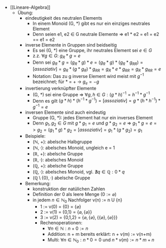 - [[Lineare-Algebra]]
	- Übung:
		- eindeutigkeit des neutralen Elements
			- In einem Monoid (G, *) gibt es nur ein einziges neutrales Element
			- Denn seien e1, e2 $\in$ G neutrale Elemente => e1 * e2 = e1 = e2 == e1 = e2
		- inverse Elemente in Gruppen sind beidseitig
			- Es sei (G, *) eine Gruppe, ihr neutrales Element sei $e \in G$
			- z.z. $\forall g \in G$: $g_R * g = e$
			- Denn sei $g_R * g = (g_R * g) * e = (g_R * g) * (g_R * g_{RR}) =[assoziativ]= g_R * (g * g_R) * g_{RR} = g_R * e * g_{RR} = g_R * g_{RR} = e$
			- Notation: Das zu g inverse Element wird meist mit $g^{-1}$ bezeichnet; für * = + -> $g_e = -g$
		- invertierung verknüpfter Elemente
			- (G, *) sei eine Gruppe => $\forall g, h \in G : (g * h)^{-1} = h^{-1} * g^{-1}$
			- Denn es gilt $(g * h) * (h^{-1} * g^{-1}) =[assoziativ]= g * (h * h^{-1}) * g^{-1} = e$
		- inversen Elemente sind auch eindeutig
			- Gruppe (G, *): jedes Element hat nur ein inverses Element
			- Denn $g_1, g_2 \in G$ mit $g * g_1 = e$ und $g*g_2=e$ => $g_1*g=e=>g_2=(g_1*g)*g_2=[assoziativ]=g_1*(g*g_2)=g_1$
		- Beispiele:
			- ($\mathbb{N}$, +): abelsche Halbgruppe
			- ($\mathbb{N},\cdot$): abelsches Monoid, ungleich e = 1
			- ($\mathbb{R}$, +): abelsche Gruppe
			- ($\mathbb{R},\cdot$): abelsches Monoid
			- ($\mathbb{Q}$, +): abelsche Gruppe
			- ($\mathbb{Q},\cdot$): abelsches Monoid, vgl. $\nexists q \in \mathbb{Q}: 0 \ast q$
			- ($\mathbb{Q}\setminus\left\lbrace0\right\rbrace,\cdot$) abelsche Gruppe
		- Bemerkung:
			- konstruktion der natülichen Zahlen
			- Definition der 0 als leere Menge ($0 := \varnothing$)
			- in jedem $n \in \mathbb{N}_0$ Nachfolger v(n) := n U {n}
				- 1 := v(0) = {0} = $\{\varnothing\}$
				- 2 := v(1) = {0,1} = $\{\varnothing, \{\varnothing\}\}$
				- 3 := v(2) = {0,1,2} = $\{\varnothing,\{\varnothing\},\{\{\varnothing\},\{\varnothing\}\}\}$
				- Rechenoperationen:
					- $\forall n \in \mathbb{N} : n + 0 := n$
					- Addition: n + m bereits erklärt: n + v(m) := v(n+m)
					- Multi: $\forall n \in \mathbb{N}_0: n \ast 0 = 0$ und $n \ast v(m) := n \ast m + n$